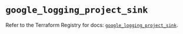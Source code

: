 # `google_logging_project_sink`

Refer to the Terraform Registry for docs: [`google_logging_project_sink`](https://registry.terraform.io/providers/hashicorp/google/6.26.0/docs/resources/logging_project_sink).
